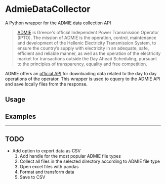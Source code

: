# AdmieDataCollector
A Python wrapper for the ADMIE data collection API

>[ADMIE](https://www.admie.gr/en/) is Greece's official Independent Power Transmission Operator (IPTO). The mission of ADMIE is the operation, control, maintenance and development of the Hellenic Electricity Transmission System, to ensure the country’s supply with electricity in an adequate, safe, efficient and reliable manner, as well as the operation of the electricity market for transactions outside the Day Ahead Scheduling, pursuant to the principles of transparency, equality and free competition.

ADMIE offers an [official API](https://www.admie.gr/en/market/market-statistics/file-download-api) for downloading data related to the day to day operations of the operator. This wrapper is used to cquery to the ADMIE API and save locally files from the response. 

## Usage

## Examples

---

## TODO
* Add option to export data as CSV
   1. Add handle for the most popular ADMIE file types
   2. Collect all files in the selected directory according to ADMIE file type
   3. Open excel files with pandas
   4. Format and transform data
   5. Save to CSV

   